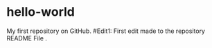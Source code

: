 # hello-world
My first repository on GitHub. 
#Edit1: First edit made to the repository README File .
